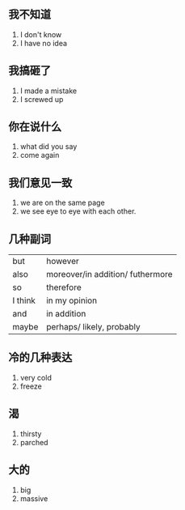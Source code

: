 ## 我不知道

1. I don't know
2. I have no idea

## 我搞砸了

1. I made a mistake
2. I screwed up

## 你在说什么

1. what did you say
2. come again

## 我们意见一致

1. we are on the same page
2. we see eye to eye with each other.

## 几种副词

|         |                                  |
| ------- | -------------------------------- |
| but     | however                          |
| also    | moreover/in addition/ futhermore |
| so      | therefore                        |
| I think | in my opinion                    |
| and     | in addition                      |
| maybe   | perhaps/ likely, probably        |

## 冷的几种表达

1. very cold
2. freeze

## 渴

1. thirsty
2. parched

## 大的

1. big
2. massive













